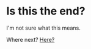 # Is this the end?

I'm not sure what this means.

Where next? [Here?](https://richardpatterson.github.io/blog/2022-07-04_if.html)
